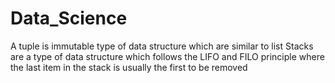# Data_Science
A tuple is immutable type of data structure which are similar to list
Stacks are a type of data structure which follows the LIFO and FILO principle
 where the last item in the stack is usually the first to be removed
